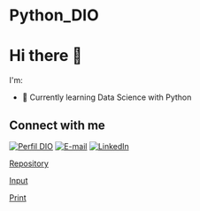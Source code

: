 # Python_DIO

# Hi there 👋

I'm:

- 🌱 Currently learning Data Science with Python


## Connect with me
[![Perfil DIO](https://img.shields.io/badge/-Meu%20Perfil%20na%20DIO-30A3DC?style=for-the-badge)](https://web.dio.me/users/amandacbarata/)
[![E-mail](https://img.shields.io/badge/-Email-000?style=for-the-badge&logo=microsoft-outlook&logoColor=E94D5F)](mailto:amandacbarata@gmail.com)
[![LinkedIn](https://img.shields.io/badge/-LinkedIn-000?style=for-the-badge&logo=linkedin&logoColor=30A3DC)](https://www.linkedin.com/in/amanda-barata-a9925679/)

<a href= "https://github.com/digitalinnovationone/trilha-python-dio">Repository</a>

<a href= "https://docs.python.org/3/library/functions.html#input">Input</a>

<a href= "https://docs.python.org/3/library/functions.html#print">Print</a>
